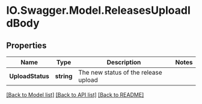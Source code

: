# IO.Swagger.Model.ReleasesUploadIdBody
## Properties

Name | Type | Description | Notes
------------ | ------------- | ------------- | -------------
**UploadStatus** | **string** | The new status of the release upload | 

[[Back to Model list]](../README.md#documentation-for-models) [[Back to API list]](../README.md#documentation-for-api-endpoints) [[Back to README]](../README.md)

